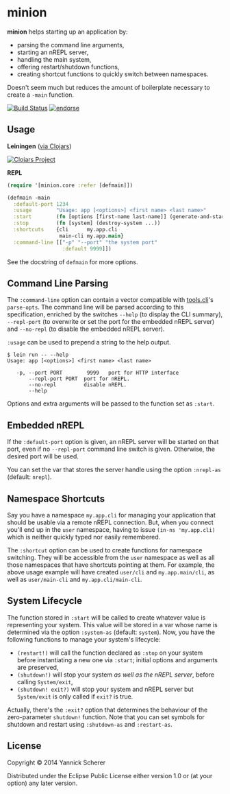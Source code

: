 # minion

__minion__ helps starting up an application by:

- parsing the command line arguments,
- starting an nREPL server,
- handling the main system,
- offering restart/shutdown functions,
- creating shortcut functions to quickly switch between namespaces.

Doesn't seem much but reduces the amount of boilerplate necessary to create a `-main` function.

[![Build Status](https://travis-ci.org/xsc/minion.svg?branch=master)](https://travis-ci.org/xsc/minion)
[![endorse](https://api.coderwall.com/xsc/endorsecount.png)](https://coderwall.com/xsc)

## Usage

__Leiningen__ ([via Clojars](https://clojars.org/minion))

[![Clojars Project](http://clojars.org/minion/latest-version.svg)](http://clojars.org/minion)

__REPL__

```clojure
(require '[minion.core :refer [defmain]])

(defmain -main
  :default-port 1234
  :usage        "Usage: app [<options>] <first name> <last name>"
  :start        (fn [options [first-name last-name]] (generate-and-start-system ...))
  :stop         (fn [system] (destroy-system ...))
  :shortcuts    {cli      my.app.cli
                 main-cli my.app.main}
  :command-line [["-p" "--port" "the system port"
                  :default 9999]])
```

See the docstring of `defmain` for more options.

## Command Line Parsing

The `:command-line` option can contain a vector compatible with [tools.cli](https://github.com/clojure/tools.cli)'s
`parse-opts`. The command line will be parsed according to this specification, enriched by the switches `--help`
(to display the CLI summary), `--repl-port` (to overwrite or set the port for the embedded nREPL server) and
`--no-repl` (to disable the embedded nREPL server).

`:usage` can be used to prepend a string to the help output.

```
$ lein run -- --help
Usage: app [<options>] <first name> <last name>

   -p, --port PORT        9999   port for HTTP interface
       --repl-port PORT  port for nREPL.
       --no-repl         disable nREPL.
       --help

```

Options and extra arguments will be passed to the function set as `:start`.

## Embedded nREPL

If the `:default-port` option is given, an nREPL server will be started on that port, even if no `--repl-port`
command line switch is given. Otherwise, the desired port will be used.

You can set the var that stores the server handle using the option `:nrepl-as` (default: `nrepl`).

## Namespace Shortcuts

Say you have a namespace `my.app.cli` for managing your application that should be usable via a remote nREPL
connection. But, when you connect you'll end up in the `user` namespace, having to issue `(in-ns 'my.app.cli)` which
is neither quickly typed nor easily remembered.

The `:shortcut` option can be used to create functions for namespace switching. They will be accessible from the `user`
namespace as well as all those namespaces that have shortcuts pointing at them. For example, the above usage example
will have created `user/cli` and `my.app.main/cli`, as well as `user/main-cli` and `my.app.cli/main-cli`.

## System Lifecycle

The function stored in `:start` will be called to create whatever value is representing your system. This value will
be stored in a var whose name is determined via the option `:system-as` (default: `system`). Now, you have the following
functions to manage your system's lifecycle:

- `(restart!)` will call the function declared as `:stop` on your system before instantiating a new one via `:start`;
  initial options and arguments are preserved,
- `(shutdown!)` will stop your system _as well as the nREPL server_, before calling `System/exit`,
- `(shutdown! exit?)` will stop your system and nREPL server but `System/exit` is only called if `exit?` is true.

Actually, there's the `:exit?` option that determines the behaviour of the zero-parameter `shutdown!` function.
Note that you can set symbols for shutdown and restart using `:shutdown-as` and `:restart-as`.

## License

Copyright &copy; 2014 Yannick Scherer

Distributed under the Eclipse Public License either version 1.0 or (at
your option) any later version.
